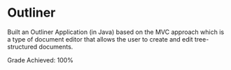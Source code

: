 # Outliner
Built an Outliner Application (in Java) based on the MVC approach which is a type of document editor that allows the user to create and edit tree-structured documents.

Grade Achieved: 100%
